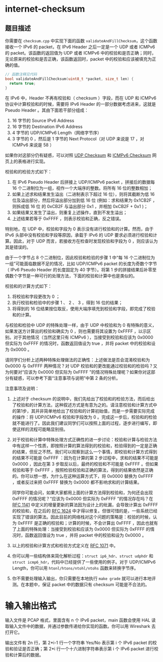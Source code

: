 # internet-checksum

## 题目描述



你需要在 `checksum.cpp` 中实现下面的函数 `validateAndFillChecksum`，这个函数接收一个 IPv6 的 packet，在 IPv6 Header 之后一定是一个 UDP 或者 ICMPv6 的 packet。该函数的返回值为 UDP 或者 ICMPv6 中的校验和是否正确；同时，无论原来的校验和是否正确，该函数返回时，packet 中的校验和应该被填充为正确的值。

```cpp
// 函数注释见代码
bool validateAndFillChecksum(uint8_t *packet, size_t len) {
  return true;
}
```

在 IPv6 中，Header 不再有校验和（ checksum ）字段，而在 UDP 和 ICMPv6 协议中计算校验和的时候，需要将 IPv6 Header 的一部分数据考虑进来，这就是 Pseudo Header 。其由下面若干部分组成：

1. 16 字节的 Source IPv6 Address
2. 16 字节的 Destination IPv6 Address
3. 4 字节的 UDP/ICMPv6 Length（网络字节序）
4. 3 字节的 0 ，然后是 1 字节的 Next Protocol（对 UDP 来说是 17 ，对 ICMPv6 来说是 58 ）

如果你对这部分仍有疑惑，可以对照 [UDP Checksum](https://en.wikipedia.org/wiki/User_Datagram_Protocol#IPv6_pseudo_header)  和 [ICMPv6 Checksum](https://en.wikipedia.org/wiki/Internet_Control_Message_Protocol_for_IPv6#Checksum) 网页上的表格进行实现。

校验和的检验方式如下：

1. 在 IPv6 Pseudo Header 后拼接上 UDP/ICMPv6 packet ，拼接后的数据每 16 个二进制位为一组，视作一个大端序的整数。将所有 16 位的整数相加；
2. 如果上述求和结果发生溢出（二进制表示下超过 16 位），则将其截断为低 16 位及溢出部分，然后将溢出部分加到低 16 位 (例如：求和结果为 0x1CB2F ，则拆成低 16 位
   的 0xCB2F 与溢出部分 0x1 ，并相加 0xCB2F + 0x1 )；
3. 如果结果又发生了溢出，则重复上述操作，直到不发生溢出；
4. 上述结果若等于 0xFFFF ，则表示校验和正确，反之错误。

特别地，在 UDP 中，校验和字段为 0 表示没有进行校验和的计算。然而，由于 IPv6 头部中没有校验和字段等原因，承载于 IPv6 的 UDP 要求必须进行校验和计算。因此，对于 UDP 而言，若接收方在检查时发现校验和字段为 0 ，则应该认为其是错误的。

由于一个字节占 8 个二进制位，因此校验和检验的步骤 1 中“每 16 个二进制位为一组”可能面临数据不足的情况，比如 UDP/ICMPv6 packet 的长度为奇数个字节（ IPv6 Pseudo Header 的长度固定为 40 字节）。将第 1 步的拼接结果后补零至偶数个字节是一种可行的处理方法，下面的校验和计算中也是类似的。

校验和的计算方式如下：

1. 将校验和字段更改为 0 ；
2. 执行校验和检验中的步骤 1 、 2 、 3 ，得到 16 位的结果；
3. 将得到的 16 位结果按位取反，使用大端序填充到校验和字段，即完成了校验和的计算。

与校验和检验中 UDP 的特殊处理一样，由于 UDP 中校验和为 0 有特殊的意义，如果发送方计算出的校验和确实为 0 ，则也需要将其设置为 0xFFFF ，以示区别。对于其他情况（当然这里只有 ICMPv6 ），当接受到校验和应该为 0x0000 但实际为 0xFFFF 的情况时，函数返回值设为 true ，并将 packet 中的校验和设为 0x0000 。

请同学们分析上述两种特殊处理做法的正确性：上述做法是否会混淆校验和为 0x0000 与 0xFFFF 两种情况？对 UDP 校验和的更改能通过校验和的检验吗？又为何要对“应该为 0x0000 但实际为 0xFFFF ”的情况特殊处理呢？如果你对这部分有疑惑，可以参考下面“注意事项与说明”中第 2 条的分析。


注意事项及说明：
1. 上述对于 checksum 的说明中，我们先给出了校验和的检验方法，而后给出了校验和的计算方法，这种叙述方式是有意为之的。请注意校验和计算方式中的第1步，其并非简单地给出了校验和的计算初始值，而是一步需要实际完成的操作：将 UDP/ICMPv6 校验和字段改为 0 。完成这一步后，校验和的检验就不能进行了。因此我们建议同学们可以按照上面的过程，逐步进行编写，即使这样的流程可能略显别扭。

2. 对于校验和计算中特殊处理方式正确性的进一步讨论：校验和计算与检验方法中有这样一个性质，即按照计算的算法得到的校验和，检验得到的一定是正确的结果，但反之不然。我们可以观察到这么一个事情，即校验和计算方式得到的结果不可能是 0xFFFF ：因为在计算的第 2 步过程中，求和的结果不可能是 0x0000 ，因此在第 3 步取反以后，最终的校验和不可能是 0xFFFF 。但如果校验和等于 0xFFFF ，按照检验校验和正确的算法，得到的结果依然是正确的。你可以想一想，为什么在这种运算方式下，将 0x0000 替换为 0xFFFF ，或者反过来把 0xFFFF 替换为 0x0000 都不影响求和的计算结果。

   同学你可能会问，如果大家都用上面的计算方法得到校验和，为何还会出现 0xFFFF 的情况呢？“应该为 0x0000 但实际为 0xFFFF ”的情况存在吗？在 [RFC 1141](https://datatracker.ietf.org/doc/html/rfc1141) 中定义的增量更新的算法因为设计上的纰漏，会导致计算出 0xFFFF 的校验和，在之后的 [RFC 1624](https://datatracker.ietf.org/doc/html/rfc1624) 中才得以修复。但很可惜的是，一些系统已经实现了错误的算法。因此目前的网络栈对这个问题的策略是：校验的时候，认为 0xFFFF 是正确的校验和；计算的时候，不会计算出 0xFFFF ，因此也就有了上面的特殊处理：当接受到校验和应该为 0x0000 但实际为 0xFFFF 的情况时，函数返回值设为 true ，并将 packet 中的校验和设为 0x0000 。

3. 以上的校验和计算方式和检验方式定义在 [RFC 1071](https://datatracker.ietf.org/doc/html/rfc1071) 中。

4. 你可以用一些结构体来简化解析过程：`struct ip6_hdr`、`struct udphdr` 和 `struct icmp6_hdr`，代码中已经提供了一些使用的例子。对于 UDP/ICMPv6 Length，你可以用 `htonl/htons/ntohl/ntohs` 函数来转换字节序。

5. 你不需要处理输入输出，你只需要在本地执行 `make grade` 就可以进行本地评测。在本题中，保证 packet 中的数据只有 checksum 可能是不合法的。

# 输入输出格式

输入文件是 PCAP 格式，里面含有 n 个 IPv6 packet，main 函数会使用 HAL 读取输入文件中的数据，并通过参数传递给你实现的函数。你可以用 Wireshark 去打开它。

输出文件有 2n 行，第 2\*i-1 行一个字符串 Yes/No 表示第 i 个 IPv6 packet 的校验和验证是否正确；第 2\*i 行一个十六进制字符串表示第 i 个 IPv6 packet 进行校验和计算后的数据。
